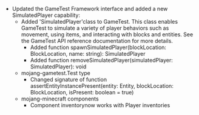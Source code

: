 - Updated the GameTest Framework interface and added a new SimulatedPlayer capability:
  - Added 'SimulatedPlayer'class to GameTest. This class enables GameTest to simulate a variety of player behaviors such as movement, using items, and interacting with blocks and entities. See the GameTest API reference documentation for more details.
    - Added function spawnSimulatedPlayer(blockLocation: BlockLocation, name: string): SimulatedPlayer
    - Added function removeSimulatedPlayer(simulatedPlayer: SimulatedPlayer): void
  - mojang-gametest.Test type
    - Changed signature of function assertEntityInstancePresent(entity: Entity, blockLocation: BlockLocation, isPresent: boolean = true)
  - mojang-minecraft components
    - Component inventorynow works with Player inventories
